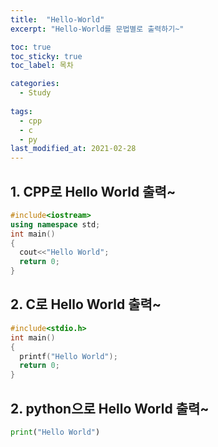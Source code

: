 ```yaml
---
title:  "Hello-World"
excerpt: "Hello-World를 문법별로 출력하기~"

toc: true
toc_sticky: true
toc_label: 목차

categories:
  - Study
  
tags:
  - cpp
  - c
  - py
last_modified_at: 2021-02-28
---
```


## 1. CPP로 Hello World 출력~

```cpp
#include<iostream>
using namespace std;
int main()
{
  cout<<"Hello World";
  return 0;
}

```

## 2. C로 Hello World 출력~

```c
#include<stdio.h>
int main()
{
  printf("Hello World");
  return 0;
}
```

## 2. python으로 Hello World 출력~

```python
print("Hello World")

```
